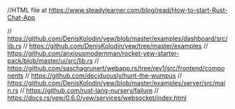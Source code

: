 //HTML file at https://www.steadylearner.com/blog/read/How-to-start-Rust-Chat-App

// https://github.com/DenisKolodin/yew/blob/master/examples/dashboard/src/lib.rs
// https://github.com/DenisKolodin/yew/tree/master/examples
// https://github.com/anxiousmodernman/rocket-yew-starter-pack/blob/master/ui/src/lib.rs
// https://github.com/saschagrunert/webapp.rs/tree/rev1/src/frontend/components
// https://github.com/deciduously/hunt-the-wumpus
// https://github.com/DenisKolodin/yew/blob/master/examples/server/src/main.rs
// https://github.com/rust-lang-nursery/failure
// https://docs.rs/yew/0.6.0/yew/services/websocket/index.html
